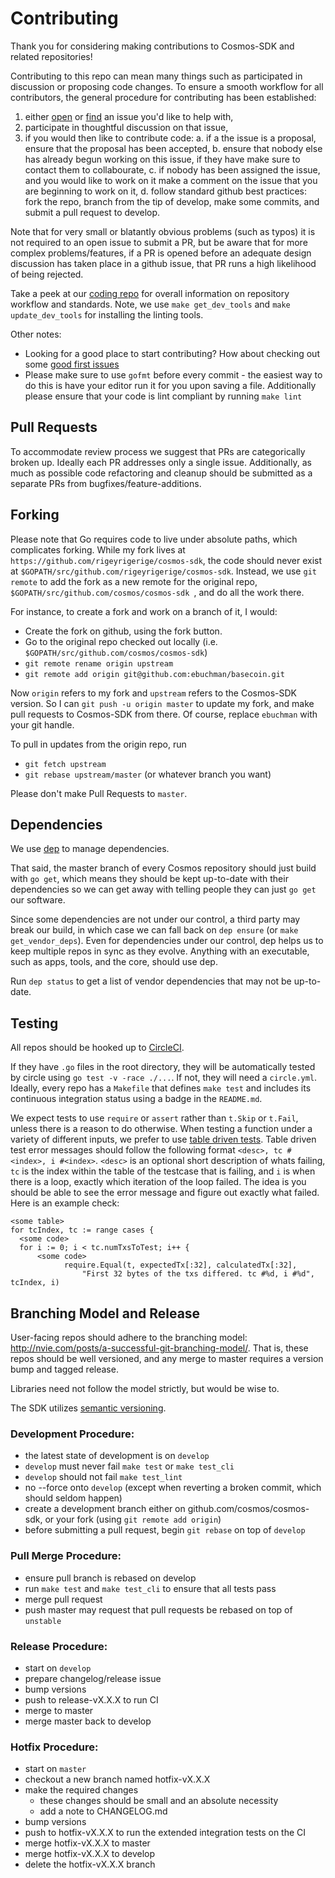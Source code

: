 # Contributing

Thank you for considering making contributions to Cosmos-SDK and related
repositories! 

Contributing to this repo can mean many things such as participated in
discussion or proposing code changes. To ensure a smooth workflow for all
contributors, the general procedure for contributing has been established:

  1. either [open](https://github.com/cosmos/cosmos-sdk/issues/new/choose) or
     [find](https://github.com/cosmos/cosmos-sdk/issues) an issue you'd like to help with, 
  2. participate in thoughtful discussion on that issue, 
  3. if you would then like to contribute code:
    a. if a the issue is a proposal, ensure that the proposal has been accepted, 
    b. ensure that nobody else has already begun working on this issue, if they have
       make sure to contact them to collabourate, 
    c. if nobody has been assigned the issue, and you would like to work on it
       make a comment on the issue that you are beginning to work on it, 
    d. follow standard github best practices: fork the repo, branch from the
       tip of develop, make some commits, and submit a pull request to develop.

Note that for very small or blatantly obvious problems (such as typos) it is 
not required to an open issue to submit a PR, but be aware that for more complex
problems/features, if a PR is opened before an adequate design discussion has
taken place in a github issue, that PR runs a high likelihood of being rejected. 

Take a peek at our [coding repo](https://github.com/tendermint/coding) for
overall information on repository workflow and standards. Note, we use `make
get_dev_tools` and `make update_dev_tools` for installing the linting tools.

Other notes: 
  - Looking for a good place to start contributing? How about checking out some
    [good first
    issues](https://github.com/cosmos/cosmos-sdk/issues?q=is%3Aopen+is%3Aissue+label%3A%22good+first+issue%22)
  - Please make sure to use `gofmt` before every commit - the easiest way to do
    this is have your editor run it for you upon saving a file. Additionally
    please ensure that your code is lint compliant by running `make lint`

## Pull Requests

To accommodate review process we suggest that PRs are categorically broken up. 
Ideally each PR addresses only a single issue. Additionally, as much as possible
code refactoring and cleanup should be submitted as a separate PRs from bugfixes/feature-additions. 

## Forking

Please note that Go requires code to live under absolute paths, which complicates forking.
While my fork lives at `https://github.com/rigeyrigerige/cosmos-sdk`,
the code should never exist at  `$GOPATH/src/github.com/rigeyrigerige/cosmos-sdk`.
Instead, we use `git remote` to add the fork as a new remote for the original repo,
`$GOPATH/src/github.com/cosmos/cosmos-sdk `, and do all the work there.

For instance, to create a fork and work on a branch of it, I would:

  - Create the fork on github, using the fork button.
  - Go to the original repo checked out locally (i.e. `$GOPATH/src/github.com/cosmos/cosmos-sdk`)
  - `git remote rename origin upstream`
  - `git remote add origin git@github.com:ebuchman/basecoin.git`

Now `origin` refers to my fork and `upstream` refers to the Cosmos-SDK version.
So I can `git push -u origin master` to update my fork, and make pull requests to Cosmos-SDK from there.
Of course, replace `ebuchman` with your git handle.

To pull in updates from the origin repo, run

  - `git fetch upstream`
  - `git rebase upstream/master` (or whatever branch you want)

Please don't make Pull Requests to `master`.

## Dependencies

We use [dep](https://github.com/golang/dep) to manage dependencies.

That said, the master branch of every Cosmos repository should just build
with `go get`, which means they should be kept up-to-date with their
dependencies so we can get away with telling people they can just `go get` our
software.

Since some dependencies are not under our control, a third party may break our
build, in which case we can fall back on `dep ensure` (or `make
get_vendor_deps`). Even for dependencies under our control, dep helps us to
keep multiple repos in sync as they evolve. Anything with an executable, such
as apps, tools, and the core, should use dep.

Run `dep status` to get a list of vendor dependencies that may not be
up-to-date.

## Testing

All repos should be hooked up to [CircleCI](https://circleci.com/).

If they have `.go` files in the root directory, they will be automatically
tested by circle using `go test -v -race ./...`. If not, they will need a
`circle.yml`. Ideally, every repo has a `Makefile` that defines `make test` and
includes its continuous integration status using a badge in the `README.md`.

We expect tests to use `require` or `assert` rather than `t.Skip` or `t.Fail`,
unless there is a reason to do otherwise.
When testing a function under a variety of different inputs, we prefer to use
[table driven tests](https://github.com/golang/go/wiki/TableDrivenTests).
Table driven test error messages should follow the following format
`<desc>, tc #<index>, i #<index>`.
`<desc>` is an optional short description of whats failing, `tc` is the
index within the table of the testcase that is failing, and `i` is when there
is a loop, exactly which iteration of the loop failed.
The idea is you should be able to see the
error message and figure out exactly what failed.
Here is an example check:

```
<some table>
for tcIndex, tc := range cases {
  <some code>
  for i := 0; i < tc.numTxsToTest; i++ {
      <some code>
			require.Equal(t, expectedTx[:32], calculatedTx[:32],
				"First 32 bytes of the txs differed. tc #%d, i #%d", tcIndex, i)
 ```

## Branching Model and Release

User-facing repos should adhere to the branching model: http://nvie.com/posts/a-successful-git-branching-model/.
That is, these repos should be well versioned, and any merge to master requires a version bump and tagged release.

Libraries need not follow the model strictly, but would be wise to.

The SDK utilizes [semantic versioning](https://semver.org/).

### Development Procedure:
  - the latest state of development is on `develop`
  - `develop` must never fail `make test` or `make test_cli`
  - `develop` should not fail `make test_lint`
  - no --force onto `develop` (except when reverting a broken commit, which should seldom happen)
  - create a development branch either on github.com/cosmos/cosmos-sdk, or your fork (using `git remote add origin`)
  - before submitting a pull request, begin `git rebase` on top of `develop`

### Pull Merge Procedure:
  - ensure pull branch is rebased on develop
  - run `make test` and `make test_cli` to ensure that all tests pass
  - merge pull request
  - push master may request that pull requests be rebased on top of `unstable`

### Release Procedure:
  - start on `develop`
  - prepare changelog/release issue
  - bump versions
  - push to release-vX.X.X to run CI
  - merge to master
  - merge master back to develop

### Hotfix Procedure:
  - start on `master`
  - checkout a new branch named hotfix-vX.X.X
  - make the required changes
    - these changes should be small and an absolute necessity
    - add a note to CHANGELOG.md
  - bump versions
  - push to hotfix-vX.X.X to run the extended integration tests on the CI
  - merge hotfix-vX.X.X to master
  - merge hotfix-vX.X.X to develop
  - delete the hotfix-vX.X.X branch
